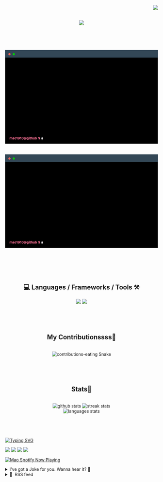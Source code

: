 <!-- VISITOR BADGE -->
<!-- https://github.com/hehuapei/visitor-badge -->

<img align="right" src="https://visitor-badge.laobi.icu/badge?page_id=mao1910.mao1910&left_color=%2379DAF9&right_color=%23FE6E96" />


<!-- TYPING SVG -->
<!-- https://github.com/DenverCoder1/readme-typing-svg -->

<h1 align="center">
    <img src="https://readme-typing-svg.herokuapp.com/?font=Righteous&size=35&center=true&vCenter=true&width=500&height=70&color=FE6E96&font=poppins&duration=5000&lines=Hi+There!+👋;+I'm+Mao!;" />
</h1>

<br/>


<!-- ABOUT ME TERMINAL -->
<h1 >
<img src="./assets/terminal-5.gif" alt="Terminal" />

![](https://github.com/mao1910/mao1910/blob/761de041eede0d504f7d25c8aa64c84afca9fd9c/assets/terminal-5.gif)

</h1>
<br/><br/><br/>


<!-- TECHNOLOGIES LOGOS -->
<!-- https://github.com/tandpfun/skill-icons -->

<h2 align="center">💻 Languages / Frameworks / Tools ⚒️</h2>
<div align="center">
    <img src="https://skillicons.dev/icons?i=javascript,typescript,angular,react,html,css,scss,bootstrap,cs,java,spring" />
    <img src="https://skillicons.dev/icons?i=flutter,firebase,supabase,mysql,git,github,gitlab,vscode,idea,maven,figma" />
</div>

<br/><br/><br/>


<!-- CONTRIBUTIONS SNAKE GAME -->
<!-- https://github.com/Platane/snk -->

<div align="center">
  <h2> My Contributionssss🐍 </h2>
  <br>
  <img alt="contributions-eating Snake" src="https://raw.githubusercontent.com/mao1910/mao1910/output/github-contribution-grid-snake.svg" />

  <!-- Four lines below suggested by Planate for Dark mode-->
  <picture>
  <source media="(prefers-color-scheme: dark)" srcset="github-snake-dark.svg" />
  <source media="(prefers-color-scheme: light)" srcset="github-snake.svg" />
  </picture>
  
  <br/><br/><br/>
</div>


<!-- GITHUB STATS -->
<!-- https://github.com/DenverCoder1/github-readme-streak-stats --> <!--  My Vercel -->
<!-- https://github.com/anuraghazra/github-readme-stats --> <!--  My  Vercel -->

<h2 align="center"> Stats📝 </h2>
  <br>
<div align=center>
  <img width=429 src="https://github-readme-stats-mao1910.vercel.app/api?username=mao1910&count_private=true&show_icons=true&theme=dracula&rank_icon=github&hide=contribs&border_radius=10&border_color=79DAF9" alt="github stats"/>
  <img width=396 src="https://github-readme-streak-stats-2235.vercel.app?user=mao1910&count_private=true&theme=dracula&currStreakNum=79DAF9&currStreakLabel=FE6E96&border_radius=10&border=79DAF9" alt="streak stats"/>
  <br/>
  <img src="https://github-readme-stats-mao1910.vercel.app/api/top-langs/?username=mao1910&layout=compact&theme=dracula&border_radius=10&size_weight=0.5&count_weight=0.5&border_color=79DAF9" alt="languages stats" />
</div>

<br/><br/><br/>


<!-- FOOTER -->
<!-- https://github.com/DenverCoder1/readme-typing-svg -->
<!-- https://readme-typing-svg.demolab.com/demo/ -->

<a href="https://git.io/typing-svg"><img src="https://readme-typing-svg.demolab.com?font=Poppins&pause=1000&color=FE6E96&width=535&lines=Thanks+for+dropping+by!;Feel+free+to+check+any+of+the+Socials+below+%F0%9F%91%87;Or+the+Joke+Of+The+Day+if+you're+down+for+a+giggle+%F0%9F%98%9D;Hope+to+see+you+again+%F0%9F%91%8A;Uh%3F+You're+still+here%3F;Well...+I'm+running+out+of+things+to+say...;Tell+you+what%2C+due+to+your+effort+and+perseverance%2C;I+shall+present+you+with+a+short+poem%3A;%22To+code%2C+or+not+to+code%2C+that+is+the+question%3A;Whether+'tis+nobler+in+the+IDE+to+debug;The+errors+and+issues+of+outrageous+software%2C;Or+to+take+up+the+keyboard+against+a+sea+of+bugs;And+by+coding%2C+end+them.%22;by+William+Shakespeare%2C+probably.+;Pretty+sure+that's+Hamlet's.;Alrighty%2C+this+has+been+fun.;But+I'll+restart+the+loop+now...+see+ya+soon!" alt="Typing SVG" /></a>


<!--  SOCIAL NETWORKS -->
<!-- https://github.com/alexandresanlim/Badges4-README.md-Profile -->

  <div> 
    <a href="https://www.deviantart.com/madeinkobaia/art/my-profile-is-under-construction-265626465" target="_blank"><img src="https://img.shields.io/badge/-LinkedIn-%230077B5?style=for-the-badge&logo=linkedin&logoColor=white" target="_blank"></a> <!-- ADD LINKEDIN PROFILE -->
    <a href = "https://www.nicepng.com/ourpic/u2q8o0t4t4r5o0r5_website-under-construction-png-graphic-transparent-website-under/"><img src="https://img.shields.io/badge/Portfolio-4285F4?style=for-the-badge&logo=Google-chrome&logoColor=white" target="_blank"></a> <!-- ADD PORTFOLIO WEBSITE -->
    <a href="https://discord.gg" target="_blank"><img src="https://img.shields.io/badge/Discord-7289DA?style=for-the-badge&logo=discord&logoColor=white" target="_blank"></a> <!-- ADD DISCORD --> <!-- User or Server? -->
    <a href = "mailto:mao1910dev@gmail.com"><img src="https://img.shields.io/badge/Gmail-D14836?style=for-the-badge&logo=gmail&logoColor=white" target="_blank"></a>
  </div>


<!-- SPOTIFY PLAYING-->
<!-- https://github.com/novatorem/novatorem --> <!-- My Vercel -->

[<img width=438px src="https://spotify-now-playing-git-main-mao1910.vercel.app//api/spotify/?border_color=FE6E96" alt="Mao Spotify Now Playing" />](https://open.spotify.com/user/31542et242zglhf42ydrtqgvuvde)


<!-- JOKE OF THE DAY -->
<!-- https://github.com/ABSphreak/readme-jokes --> <!-- My Vercel -->

<details>
<summary>I've got a Joke for you. Wanna hear it? 🙈</summary>

<br/>

 <tr>
 <td style="padding-top:4px"><img src = "https://readme-jokes-git-master-mao1910.vercel.app/api?&theme=dracula"></td>
 </tr>

</details>


<!-- RSS FEED -->
<!-- https://github.com/gautamkrishnar/blog-post-workflow -->

<details>
<summary>📕 &nbsp;RSS feed</summary>

<br/>


<!-- BLOG-POST-LIST:START -->
 #### - [Want to Master BEM CSS Like a Pro? Check out this Ultimate Guide!](https://dev.to/jaimaldullat/want-to-master-bem-css-like-a-pro-check-out-this-ultimate-guide-1nj0) 
 <details><summary>Article</summary> <p>Ever felt lost in a maze of CSS classes, unsure of where one style ends and another begins? You’re not alone. Many developers have faced the daunting task of untangling CSS, only to wish for a magic spell to make everything orderly.</p>

<p><strong>Enter BEM:</strong> the spellbook for writing cleaner, more readable class names in HTML and CSS. It’s not just a methodology; it’s a mindset shift. Dive in, and discover how BEM can transform chaos into clarity, and make your next project a breeze.</p>

<blockquote>
<p>“In the world of CSS, design is an art, but naming conventions? That’s pure science.”</p>
</blockquote>




<h2>
  
  
  What is BEM?
</h2>

<p>BEM stands for <strong><em>Block</em></strong>, <strong><em>Element</em></strong>, <strong><em>Modifier</em></strong>. It’s a naming convention for writing cleaner and more readable class names in HTML and CSS. The main idea behind BEM is to divide the user interface into independent blocks, making it easier to maintain and scale your code.</p>

<ul>
<li>
<strong>Block</strong>: A standalone entity that is meaningful on its own. E.g., <code>header</code>, <code>container</code>, <code>menu</code>.</li>
<li>
<strong>Element</strong>: A part of a block that has no standalone meaning and is semantically tied to its block. E.g., <code>menu__item</code>, <code>header__logo</code>.</li>
<li>
<strong>Modifier</strong>: A flag on a block or element used to change appearance or behaviour. E.g., <code>button--large</code>, <code>menu__item--active</code>.</li>
</ul>




<h2>
  
  
  Why Use BEM?
</h2>

<ol>
<li>
<strong>Modularity</strong>: BEM promotes the creation of independent blocks, making it easier to reuse code across different parts of your project or even different projects.</li>
<li>
<strong>Clarity</strong>: With BEM, developers can easily discern the relationship between the HTML and CSS, reducing the learning curve for team members.</li>
<li>
<strong>Avoids specificity wars</strong>: Since BEM avoids nesting and relies on class names, you won’t find yourself battling with overly specific selectors.</li>
</ol>




<h2>
  
  
  How to Implement BEM
</h2>

<ol>
<li>
<strong>Start with Blocks</strong>: Identify standalone entities in your design. These will be your blocks. For example, a navigation bar can be a block named <code>nav</code>.</li>
<li>
<strong>Identify Elements</strong>: Look within your blocks to find elements. Using our nav example, individual links would be elements. They can be named <code>nav__item</code>.</li>
<li>
<strong>Add Modifiers as Needed</strong>: If you have variations of a block or element, use a modifier. For instance, if one of the navigation links is the current page and you want to style it differently, you could use a modifier like <code>nav__item--active</code>.</li>
</ol>




<h2>
  
  
  BEM in Practice
</h2>

<p>Here’s a simple example to illustrate BEM:</p>

<p><strong>File: <code>index.html</code></strong><br>
</p>

<div class="highlight js-code-highlight">
<pre class="highlight html"><code><span class="c">&lt;!-- Block --&gt;</span>
<span class="nt">&lt;nav</span> <span class="na">class=</span><span class="s">"nav"</span><span class="nt">&gt;</span>

  <span class="c">&lt;!-- Element --&gt;</span>
  <span class="nt">&lt;a</span> <span class="na">href=</span><span class="s">"#"</span> <span class="na">class=</span><span class="s">"nav__item"</span><span class="nt">&gt;</span>Home<span class="nt">&lt;/a&gt;</span>

  <span class="c">&lt;!-- Element with Modifier --&gt;</span>
  <span class="nt">&lt;a</span> <span class="na">href=</span><span class="s">"#"</span> <span class="na">class=</span><span class="s">"nav__item nav__item--active"</span><span class="nt">&gt;</span>About<span class="nt">&lt;/a&gt;</span>

  <span class="nt">&lt;a</span> <span class="na">href=</span><span class="s">"#"</span> <span class="na">class=</span><span class="s">"nav__item"</span><span class="nt">&gt;</span>Contact<span class="nt">&lt;/a&gt;</span>
<span class="nt">&lt;/nav&gt;</span>
</code></pre>

</div>



<ul>
<li>
<strong>Block (<code>&lt;nav class="nav"&gt;</code>)</strong>: This is the main container or parent component, which in this case is a navigation bar. It's given the class name <code>nav</code>, representing the block in BEM.</li>
<li>
<strong>Element (<code>&lt;a href="#" class="nav__item"&gt;</code>)</strong>: These are the individual links within the navigation bar. They are given the class name <code>nav__item</code>, where nav is the block name and item is the element name. The double underscores (__) indicate that item is an element of the nav block.</li>
<li>
<strong>Element with Modifier (<code>&lt;a href="#" class="nav__item nav__item--active"&gt;</code>)</strong>: This is also an individual link but with an additional class <code>nav__item--active</code>. The double hyphens (--) indicate a modifier. This modifier represents a variation of the <code>nav__item</code> element, which in this case is an active or currently selected link.</li>
</ul>

<p><strong>File: <code>style.css</code></strong><br>
</p>

<div class="highlight js-code-highlight">
<pre class="highlight css"><code><span class="c">/* Block */</span>
<span class="nc">.nav</span> <span class="p">{</span>
  <span class="nl">background-color</span><span class="p">:</span> <span class="m">#333</span><span class="p">;</span>
  <span class="nl">padding</span><span class="p">:</span> <span class="m">1rem</span><span class="p">;</span>
<span class="p">}</span>

<span class="c">/* Element */</span>
<span class="nc">.nav__item</span> <span class="p">{</span>
  <span class="nl">color</span><span class="p">:</span> <span class="no">white</span><span class="p">;</span>
  <span class="nl">text-decoration</span><span class="p">:</span> <span class="nb">none</span><span class="p">;</span>
  <span class="nl">margin-right</span><span class="p">:</span> <span class="m">1rem</span><span class="p">;</span>
<span class="p">}</span>

<span class="c">/* Modifier */</span>
<span class="nc">.nav__item--active</span> <span class="p">{</span>
  <span class="nl">font-weight</span><span class="p">:</span> <span class="nb">bold</span><span class="p">;</span>
<span class="p">}</span>
</code></pre>

</div>



<ul>
<li>
<strong>Block (<code>.nav</code>)</strong>: This CSS rule targets the nav block. It sets a dark background color (#333) and a padding of 1rem around the navigation bar.</li>
<li>
<strong>Element (<code>.nav__item</code>)</strong>: This rule targets the nav__item elements, which are the individual links. It sets the text color to white, removes any underlines (text-decoration: none), and adds a margin to the right of each link (margin-right: 1rem).</li>
<li>
<strong>Modifier (<code>.nav__item--active</code>)</strong>: This rule targets the nav__item element with the --active modifier. It makes the font weight bold, indicating that this particular link is the active or currently selected link.</li>
</ul>




<h2>
  
  
  Tips for Using BEM
</h2>

<ol>
<li>
<strong>Stay Consistent</strong>: Once you decide to use BEM, stick to its conventions throughout your project.</li>
<li>
<strong>Avoid Deep Nesting</strong>: The beauty of BEM is its flat structure. Avoid the temptation to nest elements within elements.</li>
<li>
<strong>Use Tools</strong>: There are pre-processors like SASS and LESS that can make working with BEM even more efficient.</li>
</ol>




<h2>
  
  
  Conclusion
</h2>

<p>BEM is a powerful methodology that can bring clarity, consistency, and modularity to your CSS. While it might seem verbose at first, the benefits in terms of maintainability and scalability are immense. Give BEM a try in your next project and experience the difference for yourself!</p>

<p><strong>🔥 Wait! 🔥</strong><br>
Craving more insights like these? 🧠 <strong>Follow me</strong> and fuel that curiosity. And if this lit a spark? 👏 <strong>Like</strong> to keep the flame alive!</p>

 </details> 
 <hr /> 

 #### - [How to Boost Your App's User Productivity](https://dev.to/intesar/how-to-boost-your-apps-user-productivity-1all) 
 <details><summary>Article</summary> <p>When you think about User Productivity, what comes to mind?</p>

<p>If you said “a user/customer’s efficiency when using a software”, you’re on the right track.</p>

<p>User productivity is a measure of how efficiently a user or customer can accomplish their tasks and achieve their goals when using a software application.</p>

<p>In today's digital world, the efficiency and effectiveness with which users can navigate and interact with software are key determinants of overall user satisfaction, customer loyalty, and the success of an application.</p>

<p>You can ensure high user productivity by improving four key features of an application system:</p>

<p>App Performance: App performance encompasses the overall efficiency and responsiveness of an application. It includes factors like processing time, data retrieval speed, and the time it takes to send responses to the user. Applications with excellent performance not only respond quickly to user requests but also deliver a seamless and satisfying user experience, keeping users engaged and satisfied.<br>
Ease of access: A user-friendly interface and intuitive navigation contribute to ease of access. If it takes users too much time or effort to perform desired actions within the application, their productivity and efficiency will decrease, which can lead to user frustration and dissatisfaction.<br>
Error Handling: Error handling involves both the frequency of disruptions users encounter and the ability of the development team to patch and resolve these errors. A smooth and reliable application experience, with minimal errors, is crucial for maintaining user productivity and overall satisfaction.<br>
Availability of data: The availability of necessary data is essential for user productivity. Users must have easy access to the data they require to complete their tasks. Moreover, comprehensive documentation can help users navigate the application and make the most of its features, preventing productivity bottlenecks.<br>
To move users along a workflow (from start to finish in their journey within an application), you may optimize an application to provide high performance in all 4 of these aspects. Neglecting any one of them can result in diminished user productivity and potential dissatisfaction.</p>

<p>It's important to note that small improvements or declines in these key features can have a substantial impact.</p>

<p>For instance, a slight delay in action and reaction can reduce customer satisfaction by as much as 12% and may lead to a 19% drop in website traffic. If a user encounters two or more errors during their interaction with an application, it could result in an increase in churn by up to 40%.</p>

<p>Before the widespread use of cloud-base technology, companies were comfortable staying within their own boundaries or areas of expertise, rather than collaborating or integrating their services.</p>

<p>Users had to switch between different applications to complete their tasks or projects because those applications were not working together or providing seamless integration between their products.</p>

<p>The connection between API performance and user productivity is clear. When APIs perform well, they contribute to a more responsive, reliable, and efficient application, which, in turn, enhances the user's ability to complete tasks and achieve their objectives.</p>

<p>High API performance minimizes delays, reduces the likelihood of errors, and provides a more seamless experience for users. This, in turn, can positively impact user satisfaction, customer loyalty, and the overall success of the application.</p>

<p>Conversely, poor API performance can lead to user frustration, disruptions in workflow, and decreased productivity. Users may experience delays, errors, and overall dissatisfaction, which can result in reduced customer retention and increased churn.</p>

<p>To test these APIs and optimize performance, PerfAI provides a platform to proactively help you deliver high performance. With its no-code AI platform, you can triple your revenue and cut churn/drop rates significantly. You can sign-up for free here: <a href="https://app.perfai.ai">https://app.perfai.ai</a></p>

<p>Original blog<br>
<a href="https://www.perfai.ai/blog/how-to-improve-your-apps-user-productivity">https://www.perfai.ai/blog/how-to-improve-your-apps-user-productivity</a></p>

 </details> 
 <hr /> 

 #### - [Moonly weekly progress update #66 - Upgraded Raffle Feature and Twitter Space Giveaway](https://dev.to/moonly/moonly-weekly-progress-update-66-upgraded-raffle-feature-and-twitter-space-giveaway-3epb) 
 <details><summary>Article</summary> <h2>
  
  
  Moonly weekly progress update #66 — Upgraded Raffle Feature and Twitter Space Giveaway
</h2>

<p><a href="https://res.cloudinary.com/practicaldev/image/fetch/s--tClLCqOG--/c_limit%2Cf_auto%2Cfl_progressive%2Cq_auto%2Cw_800/https://cdn-images-1.medium.com/max/3200/1%2ALu7028hRyJG52Ymjd-RrEA.png" class="article-body-image-wrapper"><img src="https://res.cloudinary.com/practicaldev/image/fetch/s--tClLCqOG--/c_limit%2Cf_auto%2Cfl_progressive%2Cq_auto%2Cw_800/https://cdn-images-1.medium.com/max/3200/1%2ALu7028hRyJG52Ymjd-RrEA.png" alt="" width="800" height="467"></a></p>

<p>How are you guys? 👋 Hope you are having a great day!</p>

<p>Worked on Twitter Spaces Giveaway app and new Raffle feature, again mostly done, but still need some testing and polishing.</p>

<p>Upgraded so many things, resolved some issues and overall we improved these features a lot!</p>

<p><strong>Weekly devs progress:</strong></p>

<ul>
<li><p>Deploy updated mints scraper to production</p></li>
<li><p>A 10M token scraping experiment has been done</p></li>
<li><p>Created a minimal wallet connect adapter for ETH and Polygon</p></li>
<li><p>Created a fix for locked NFTs with Staking V1</p></li>
<li><p>Fixed backpack wallet signing issue and showed modal every time</p></li>
</ul>

<p><strong>Karamendos WL Flow:</strong></p>

<ul>
<li><p>Merged the Karamendos flow service with staging</p></li>
<li><p>Merged the whitelist server with staging</p></li>
<li><p>Testing the WL Flow on a staging server</p></li>
<li><p>Testing the Wl Flow on different browsers and on mobile</p></li>
</ul>

<p><strong>Holder Verification Bot:</strong></p>

<ul>
<li><p>Refactored the Token and attribute collector class</p></li>
<li><p>Changed the flow of scraping Tokens</p></li>
<li><p>Included config for handling token scraper</p></li>
<li><p>Rebuild the batch algorithm to select the perfect NFTs for scraping their attributes and tokens</p></li>
<li><p>Introduced a new batcher that optimizes the batching functionality</p></li>
<li><p>Implemented a cache system to streamline the token scraping process</p></li>
<li><p>Added a check cycle functionality to keep track of NFTs over time</p></li>
<li><p>Fixed a hidden issue with the wallet checker</p></li>
</ul>

<p><strong>Raffle Feature and Twitter Space Giveaway:</strong></p>

<ul>
<li><p>Show an error when a user tries to access the admin page without wallet</p></li>
<li><p>Ability to buy multiple tickets at once</p></li>
<li><p>Hide the buy ticket button when the raffle is not active</p></li>
<li><p>Show the claimed button when the raffle prize is claimed</p></li>
<li><p>Fixed the raffle admin crashing with a specific wallet: the issue was with metadata</p></li>
<li><p>Automatically deliver the raffle prize</p></li>
<li><p>Option for admin to select one prize per ticket or for all</p></li>
<li><p>Manually compared all the files in in giveaway branch with staging &amp; merged the conflicts</p></li>
<li><p>Updated program data structure to adjust new requirements</p></li>
<li><p>Updated the client code to adjust the new changes on the program side</p></li>
<li><p>Fixed the broken token creation tool</p></li>
<li><p>Fixed bug with token transfer utility</p></li>
<li><p>Fixed bug about reward token — return tokens when removing reward token</p></li>
</ul>

<p>Upcoming NFT collections:</p>

<p><a href="https://moon.ly/nft/uessup">https://moon.ly/nft/uessup</a></p>

<p><a href="https://moon.ly/nft/karamendos">https://moon.ly/nft/karamendos</a></p>

<p><a href="https://moon.ly/nft/phantom-mages">https://moon.ly/nft/phantom-mages</a></p>

<p><a href="https://moon.ly/nft/oneplanet-game-pass-x-hantao">https://moon.ly/nft/oneplanet-game-pass-x-hantao</a></p>

<p>Minted projects worth mentioning:</p>

<p><a href="https://moon.ly/nft/solcasinoio">https://moon.ly/nft/solcasinoio</a></p>

<p><a href="https://moon.ly/nft/mad-lads">https://moon.ly/nft/mad-lads</a></p>

<p><a href="https://moon.ly/nft/the-heist">https://moon.ly/nft/the-heist</a></p>

<p><a href="https://moon.ly/nft/the-heist-orangutans">https://moon.ly/nft/the-heist-orangutans</a></p>

 </details> 
 <hr /> 

 #### - [Reference: CSS Units](https://dev.to/mshertzberg/reference-css-units-94a) 
 <details><summary>Article</summary> <div class="table-wrapper-paragraph"><table>
<thead>
<tr>
<th>Unit</th>
<th>Explanation and Usage</th>
<th>Equivalents</th>
<th>Common Usages</th>
<th>When to Use</th>
</tr>
</thead>
<tbody>
<tr>
<td><code>ch</code></td>
<td>Character Width: Relative to the width of the "0" (zero) character.</td>
<td>N/A</td>
<td>Monospaced fonts, grids</td>
<td>Best for consistent character-based spacing.</td>
</tr>
<tr>
<td><code>cm</code></td>
<td>Centimeters: Absolute physical unit (for print).</td>
<td>N/A</td>
<td>Print styles, physical sizing</td>
<td>Print styles or specific physical measurements.</td>
</tr>
<tr>
<td><code>dvh</code></td>
<td>Dynamic Viewport Height: Relative to a percentage of the current viewport's height.</td>
<td>N/A</td>
<td>Dynamic, responsive layouts</td>
<td>Ideal for elements that need to adapt to the viewport.</td>
</tr>
<tr>
<td><code>dvw</code></td>
<td>Dynamic Viewport Width: Relative to a percentage of the current viewport's width.</td>
<td>N/A</td>
<td>Dynamic, responsive layouts</td>
<td>Suitable for responsive components with dynamic sizing.</td>
</tr>
<tr>
<td><code>em</code></td>
<td>Relative to the font-size of its parent.</td>
<td>1em = 100% of parent's size</td>
<td>Text sizing, flexible layouts</td>
<td>Good for responsive typography and layout.</td>
</tr>
<tr>
<td><code>ex</code></td>
<td>x-height: Relative to the height of the font's lowercase "x."</td>
<td>N/A</td>
<td>Text-related spacing</td>
<td>Useful for aligning text elements.</td>
</tr>
<tr>
<td><code>in</code></td>
<td>Inches: Absolute physical unit (for print).</td>
<td>N/A</td>
<td>Print styles, physical sizing</td>
<td>Print styles or specific physical measurements.</td>
</tr>
<tr>
<td><code>lvh</code></td>
<td>Limited Viewport Height: Relative to a percentage of the viewport's height, but with limits.</td>
<td>N/A</td>
<td>Limited, responsive components</td>
<td>Useful for responsive elements within a defined range.</td>
</tr>
<tr>
<td><code>lvw</code></td>
<td>Limited Viewport Width: Relative to a percentage of the viewport's width, but with limits.</td>
<td>N/A</td>
<td>Limited, responsive components</td>
<td>Great for responsive elements within a specified width range.</td>
</tr>
<tr>
<td><code>mm</code></td>
<td>Millimeters: Absolute physical unit (for print).</td>
<td>N/A</td>
<td>Print styles, physical sizing</td>
<td>Print styles or specific physical measurements.</td>
</tr>
<tr>
<td><code>pc</code></td>
<td>Picas: Absolute physical unit (for print).</td>
<td>1pc = 12 points</td>
<td>Print styles, typography</td>
<td>Use for print styles or typography in print media.</td>
</tr>
<tr>
<td><code>pt</code></td>
<td>Points: Absolute physical unit (for print).</td>
<td>1pt = 1/72 of an inch</td>
<td>Print styles, typography</td>
<td>Use for print styles or typography in print media.</td>
</tr>
<tr>
<td><code>px</code></td>
<td>Pixel: A unit representing a single dot on a screen.</td>
<td>N/A</td>
<td>Text, borders, fixed layouts</td>
<td>Use for precise control or non-scalable elements.</td>
</tr>
<tr>
<td><code>Q</code></td>
<td>Quarter Millimeters: Absolute physical unit (for print).</td>
<td>1Q = 1/4 of a millimeter</td>
<td>Precise print layouts</td>
<td>Ideal for very fine-grained control in print styles.</td>
</tr>
<tr>
<td><code>rem</code></td>
<td>Relative to the font-size of the root (<code>&lt;html&gt;</code>) element.</td>
<td>1rem = 100% of root's size</td>
<td>Consistent, scalable layouts</td>
<td>Ideal for maintaining a consistent scaling factor.</td>
</tr>
<tr>
<td><code>svh</code></td>
<td>Scroll-Viewport Height: Relative to the viewport's height including the scrollable area.</td>
<td>N/A</td>
<td>Scrolling components</td>
<td>Suitable for scroll-dependent layouts.</td>
</tr>
<tr>
<td><code>svw</code></td>
<td>Scroll-Viewport Width: Relative to the viewport's width including the scrollable area.</td>
<td>N/A</td>
<td>Scrolling components</td>
<td>Great for elements that depend on the viewport plus scrollable area.</td>
</tr>
<tr>
<td><code>vi</code></td>
<td>Viewport-Percentage: A percentage of the initial containing block's size.</td>
<td>N/A</td>
<td>Legacy and special cases</td>
<td>Not commonly used in modern web design.</td>
</tr>
<tr>
<td><code>vh</code></td>
<td>Viewport Height: A percentage of the viewport's height.</td>
<td>1vh = 1% of viewport height</td>
<td>Full-page elements, headers</td>
<td>Use for responsive, full-height components.</td>
</tr>
<tr>
<td><code>vmax</code></td>
<td>Viewport Maximum: Based on the larger of width/height.</td>
<td>N/A</td>
<td>Responsive typography</td>
<td>Useful for flexible, large typography.</td>
</tr>
<tr>
<td><code>vmin</code></td>
<td>Viewport Minimum: Based on the smaller of width/height.</td>
<td>N/A</td>
<td>Scaling, aspect ratios</td>
<td>Maintain aspect ratios in responsive designs.</td>
</tr>
<tr>
<td><code>vw</code></td>
<td>Viewport Width: A percentage of the viewport's width.</td>
<td>1vw = 1% of viewport width</td>
<td>Sliders, responsive columns</td>
<td>Great for responsive, full-width components.</td>
</tr>
</tbody>
</table></div>

 </details> 
 <hr /> 

 #### - [GitHub Form Templates](https://dev.to/this-is-learning/github-form-templates-3n49) 
 <details><summary>Article</summary> <p>When you, as a contributor, want to create a new issue on GitHub, you're presented with a blank page and a text area to write your issue description.</p>

<p><a href="https://res.cloudinary.com/practicaldev/image/fetch/s--ZQSBgqqR--/c_limit%2Cf_auto%2Cfl_progressive%2Cq_auto%2Cw_800/https://dev-to-uploads.s3.amazonaws.com/uploads/articles/91etaqlj12573n9nxdu3.png" class="article-body-image-wrapper"><img src="https://res.cloudinary.com/practicaldev/image/fetch/s--ZQSBgqqR--/c_limit%2Cf_auto%2Cfl_progressive%2Cq_auto%2Cw_800/https://dev-to-uploads.s3.amazonaws.com/uploads/articles/91etaqlj12573n9nxdu3.png" alt="Empty issue" width="761" height="404"></a></p>

<p>If it's a feature request, you'd like to add all the relevant details and reasons why you think it's a good idea, to increase the chances of it being approved.</p>

<p>Speaking of nasty bugs, what you write in the issue body should hopefully be enough to let the maintainers understand what's going on and how to fix it and prevent similar issues in the future.</p>

<p>Everyone has their own way of writing issues and going in depth with details, which is great, but often times it's not the most efficient way.</p>

<p>In this 2 chapters series, we'll see how to use GitHub Issue Templates to help contributors write better issues.</p>

<p>You can find the full content in this video, or you can keep reading for Chapter 2.</p>

<p><iframe width="710" height="399" src="https://www.youtube.com/embed/hNs5Gg_fEEs">
</iframe>
</p>

<h2>
  
  
  Form Schema
</h2>

<p>The direct evolution of the markdown template is indeed the form schema. In short, it's a yaml file that describes the form fields and their properties.</p>

<p>The form what?</p>

<p>Yes, instead of letting the user create an issue on a blank page, or in the best case scenario, on a large text area prefilled with some text and comments, you can create an actual form like this one:</p>

<p><a href="https://res.cloudinary.com/practicaldev/image/fetch/s--lLzJp6FX--/c_limit%2Cf_auto%2Cfl_progressive%2Cq_auto%2Cw_800/https://dev-to-uploads.s3.amazonaws.com/uploads/articles/nuaivn3at0w0qnxjis5e.png" class="article-body-image-wrapper"><img src="https://res.cloudinary.com/practicaldev/image/fetch/s--lLzJp6FX--/c_limit%2Cf_auto%2Cfl_progressive%2Cq_auto%2Cw_800/https://dev-to-uploads.s3.amazonaws.com/uploads/articles/nuaivn3at0w0qnxjis5e.png" alt="Form Template" width="800" height="849"></a></p>

<p>What can we see here? There are many types of fields, like text, dropdowns and checkboxes, and each of them can have a label and description.</p>

<p>Some fields are required while some are optional and there are also some text separators to group fields together.</p>

<h3>
  
  
  How to set up a form
</h3>

<p>Similarly to the markdown template I've talked about in the <a href="https://leonardomontini.dev/github-issue-markdown-template">previous article</a>, form templates are also stored in the <code>.github/ISSUE_TEMPLATE</code> folder of your repository, but instead of creating a markdown file, you need to create a yaml file.</p>

<p>Before defining the form, you can set up some extra fields to define your template, that are, for example:<br>
</p>

<div class="highlight js-code-highlight">
<pre class="highlight yaml"><code><span class="na">name</span><span class="pi">:</span> <span class="s">Bug Report</span>
<span class="na">description</span><span class="pi">:</span> <span class="s">Report a bug</span>
<span class="na">labels</span><span class="pi">:</span> <span class="pi">[</span><span class="s1">'</span><span class="s">bug'</span><span class="pi">]</span>
<span class="na">assignees</span><span class="pi">:</span> <span class="pi">[</span><span class="s1">'</span><span class="s">Balastrong'</span><span class="pi">]</span>
<span class="na">title</span><span class="pi">:</span> <span class="s1">'</span><span class="s">[BUG]</span><span class="nv"> </span><span class="s">'</span>
</code></pre>

</div>


<p>This setup lets you define the name and description that will be shown in the template selection page, the labels and assignees that will be automatically added to the issue and the title that will be prefilled in the issue title field, which is usually a prefix like <code>[BUG]</code> or <code>[FEATURE]</code>.</p>

<p>Right after this block, on the same file, you can start defining the fields of the form inside the <code>body</code> key, like this:<br>
</p>
<div class="highlight js-code-highlight">
<pre class="highlight yaml"><code><span class="na">body</span><span class="pi">:</span>
  <span class="pi">-</span> <span class="na">type</span><span class="pi">:</span> <span class="s">markdown</span>
    <span class="na">attributes</span><span class="pi">:</span>
      <span class="na">value</span><span class="pi">:</span> <span class="pi">|</span>
        <span class="s">Please fill out the sections below to help everyone identify and fix the bug</span>
  <span class="pi">-</span> <span class="na">type</span><span class="pi">:</span> <span class="s">textarea</span>
    <span class="na">id</span><span class="pi">:</span> <span class="s">description</span>
    <span class="na">attributes</span><span class="pi">:</span>
      <span class="na">label</span><span class="pi">:</span> <span class="s">Describe your issue</span>
      <span class="na">placeholder</span><span class="pi">:</span> <span class="s">When I click here this happens</span>
    <span class="na">validations</span><span class="pi">:</span>
      <span class="na">required</span><span class="pi">:</span> <span class="no">true</span>
  <span class="pi">-</span> <span class="na">type</span><span class="pi">:</span> <span class="s">checkboxes</span>
    <span class="na">id</span><span class="pi">:</span> <span class="s">checks</span>
    <span class="na">attributes</span><span class="pi">:</span>
      <span class="na">label</span><span class="pi">:</span> <span class="s">Extra fields</span>
      <span class="na">options</span><span class="pi">:</span>
        <span class="pi">-</span> <span class="na">label</span><span class="pi">:</span> <span class="s">I have used the search function to check if an issue already exists</span>
          <span class="na">required</span><span class="pi">:</span> <span class="no">true</span>
        <span class="pi">-</span> <span class="na">label</span><span class="pi">:</span> <span class="s">I'd like to work on this issue</span>
  <span class="pi">-</span> <span class="na">type</span><span class="pi">:</span> <span class="s">markdown</span>
    <span class="na">attributes</span><span class="pi">:</span>
      <span class="na">value</span><span class="pi">:</span> <span class="pi">|</span>
        <span class="s">Thanks for reporting this issue! We will get back to you as soon as possible.</span>
</code></pre>

</div>


<p>You can find the full reference in the <a href="https://docs.github.com/en/communities/using-templates-to-encourage-useful-issues-and-pull-requests/syntax-for-githubs-form-schema#keys">official docs</a>.</p>
<h2>
  
  
  External Links
</h2>

<p>Sometimes when a user is going to create an issue, you actually want them first to read some documentation or directly redirect them to a more appropriate place, for example a discord server or stackoverflow for asking questions.</p>

<p>The external links feature lets you do exactly that, by adding a list of links to the template.</p>

<p><a href="https://res.cloudinary.com/practicaldev/image/fetch/s--VSH8VqiS--/c_limit%2Cf_auto%2Cfl_progressive%2Cq_auto%2Cw_800/https://dev-to-uploads.s3.amazonaws.com/uploads/articles/m7y9k9twxsknys1ytl3d.png" class="article-body-image-wrapper"><img src="https://res.cloudinary.com/practicaldev/image/fetch/s--VSH8VqiS--/c_limit%2Cf_auto%2Cfl_progressive%2Cq_auto%2Cw_800/https://dev-to-uploads.s3.amazonaws.com/uploads/articles/m7y9k9twxsknys1ytl3d.png" alt="External links" width="756" height="373"></a></p>

<p>In this case, right below Bug Report and New Feature I linked Discord for generic questions and the CONTRIBUTING.md file on my repository where there's a specific section addressing the most common issue that is setting up the login on local development.</p>
<h3>
  
  
  How to set up external links
</h3>

<p>Not really a surprise (thanks for the consistency GitHub), external links are also stored in the <code>.github/ISSUE_TEMPLATE</code> folder of your repository, this time in a specific file called <code>config.yml</code>.</p>

<p>The content to render what you can see in the image above is:<br>
</p>
<div class="highlight js-code-highlight">
<pre class="highlight yaml"><code><span class="na">blank_issues_enabled</span><span class="pi">:</span> <span class="no">true</span>
<span class="na">contact_links</span><span class="pi">:</span>
  <span class="pi">-</span> <span class="na">name</span><span class="pi">:</span> <span class="s">Questions</span>
    <span class="na">url</span><span class="pi">:</span> <span class="s">https://discord.gg/5CceB5Y6Zt</span>
    <span class="na">about</span><span class="pi">:</span> <span class="s">You can join the discussions on Discord.</span>
  <span class="pi">-</span> <span class="na">name</span><span class="pi">:</span> <span class="s">Login does not work</span>
    <span class="na">url</span><span class="pi">:</span> <span class="s">https://github.com/Balastrong/github-stats/blob/main/CONTRIBUTING.md</span>
    <span class="na">about</span><span class="pi">:</span> <span class="s">Before opening a new issue, please make sure to read CONTRIBUTING.md</span>
</code></pre>

</div>


<p>As you can see here, all links are an array under the <code>contact_links</code> key, and each link has a name, url and about field.</p>

<p>You can also notice that I set <code>blank_issues_enabled</code> to true, which means that the user can still create a blank issue, without using any template. This isn't a security block but only enables a text right below the templates block saying <em>"Don’t see your issue here? Open a blank issue."</em></p>

<p>In any case, nothing stops the user from creating a blank issue by manually going on <code>https://github.com/[Account]/[Repo]/issues/new</code> even if there are templates.</p>
<h2>
  
  
  Conclusion
</h2>

<p>In this article we've seen how to use GitHub Issue Form Templates to help contributors write better issues and this closes this short two-chapter series about on GitHub Issues.</p>

<p>Did you know that you can also create issues directly from Visual Studio Code? I talk about that in this article: </p>


<div class="ltag__link">
  <a href="/this-is-learning" class="ltag__link__link">
    <div class="ltag__link__org__pic">
      <img src="https://res.cloudinary.com/practicaldev/image/fetch/s--Ba6C0swq--/c_limit%2Cf_auto%2Cfl_progressive%2Cq_auto%2Cw_800/https://res.cloudinary.com/practicaldev/image/fetch/s--TcsNlUvs--/c_fill%2Cf_auto%2Cfl_progressive%2Ch_150%2Cq_auto%2Cw_150/https://dev-to-uploads.s3.amazonaws.com/uploads/organization/profile_image/3314/dc73eb74-08f9-4592-b599-c08f2bb14b4d.png" alt="This is Learning" width="150" height="150">
      <div class="ltag__link__user__pic">
        <img src="https://res.cloudinary.com/practicaldev/image/fetch/s--FDWcoBBp--/c_limit%2Cf_auto%2Cfl_progressive%2Cq_auto%2Cw_800/https://res.cloudinary.com/practicaldev/image/fetch/s--3PPW_Ubo--/c_fill%2Cf_auto%2Cfl_progressive%2Ch_150%2Cq_auto%2Cw_150/https://dev-to-uploads.s3.amazonaws.com/uploads/user/profile_image/879086/c23e7353-0873-45cc-a4fb-9bce7de113d5.jpg" alt="" width="150" height="150">
      </div>
    </div>
  </a>
  <a href="/this-is-learning/manage-github-issues-from-visual-studio-code-3pop" class="ltag__link__link">
    <div class="ltag__link__content">
      <h2>Manage GitHub Issues from Visual Studio Code</h2>
      <h3>Leonardo Montini for This is Learning ・ Apr 3</h3>
      <div class="ltag__link__taglist">
        <span class="ltag__link__tag">#github</span>
        <span class="ltag__link__tag">#vscode</span>
        <span class="ltag__link__tag">#codenewbie</span>
        <span class="ltag__link__tag">#tutorial</span>
      </div>
    </div>
  </a>
</div>






<p>Thanks for reading this article, I hope you found it interesting!</p>

<p>I recently launched my Discord server to talk about Open Source and Web Development, feel free to join: <a href="https://discord.gg/bqwyEa6We6">https://discord.gg/bqwyEa6We6</a></p>

<p>Do you like my content? You might consider subscribing to my YouTube channel! It means a lot to me ❤️<br>
You can find it here:<br>
<a href="https://www.youtube.com/c/@DevLeonardo?sub_confirmation=1"><img src="https://res.cloudinary.com/practicaldev/image/fetch/s--BHGsAAIm--/c_limit%2Cf_auto%2Cfl_progressive%2Cq_auto%2Cw_800/https://img.shields.io/badge/YouTube:%2520Dev%2520Leonardo-FF0000%3Fstyle%3Dfor-the-badge%26logo%3Dyoutube%26logoColor%3Dwhite" alt="YouTube" width="219" height="28"></a></p>

<p>Feel free to follow me to get notified when new articles are out ;)<br>
</p>
<div class="ltag__user ltag__user__id__879086">
    <a href="/balastrong" class="ltag__user__link profile-image-link">
      <div class="ltag__user__pic">
        <img src="https://res.cloudinary.com/practicaldev/image/fetch/s--FDWcoBBp--/c_limit%2Cf_auto%2Cfl_progressive%2Cq_auto%2Cw_800/https://res.cloudinary.com/practicaldev/image/fetch/s--3PPW_Ubo--/c_fill%2Cf_auto%2Cfl_progressive%2Ch_150%2Cq_auto%2Cw_150/https://dev-to-uploads.s3.amazonaws.com/uploads/user/profile_image/879086/c23e7353-0873-45cc-a4fb-9bce7de113d5.jpg" alt="balastrong image">
      </div>
    </a>
  <div class="ltag__user__content">
    <h2>
<a class="ltag__user__link" href="/balastrong">Leonardo Montini</a>Follow
</h2>
    <div class="ltag__user__summary">
      <a class="ltag__user__link" href="/balastrong">Awarded GitHub Star in 2023 ⭐️ I talk about Open Source, GitHub, and Web Development. 
I also run a YouTube channel called DevLeonardo, see you there!</a>
    </div>
  </div>
</div>


 </details> 
 <hr /> 
<!-- BLOG-POST-LIST:END -->
</table>
</details>


<!-- TODO
Change the 3stats boxes around, possibly two on top and one on bottom
Fix RSSfeed
Fix Spotify Playlists
Fix Socials [Portfolio, Discord, Linkedin]
In the future, add Public Repositories of Selected Projects
-->
